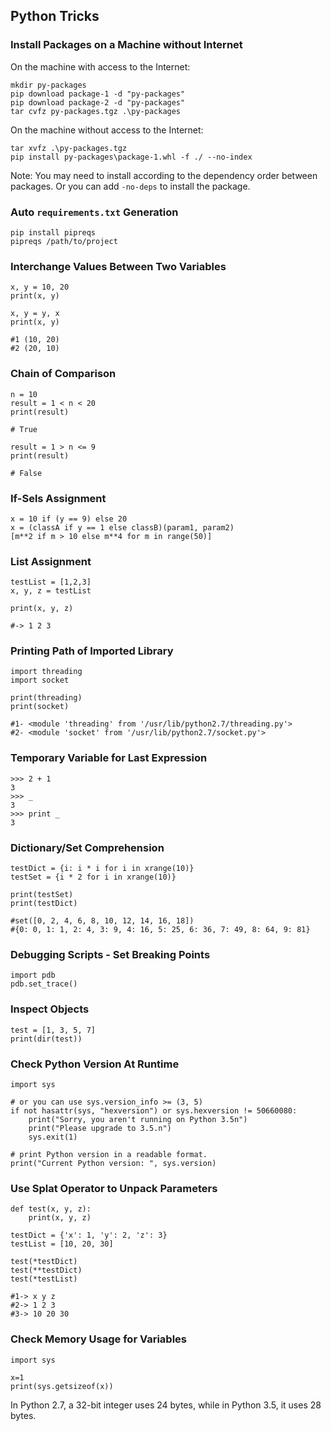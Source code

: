## Python Tricks

### Install Packages on a Machine without Internet

On the machine with access to the Internet:

```
mkdir py-packages
pip download package-1 -d "py-packages"
pip download package-2 -d "py-packages"
tar cvfz py-packages.tgz .\py-packages
```

On the machine without access to the Internet:

```
tar xvfz .\py-packages.tgz
pip install py-packages\package-1.whl -f ./ --no-index
```

Note: You may need to install according to the dependency order between packages. Or you can add `-no-deps` to install the package.

### Auto `requirements.txt` Generation

```
pip install pipreqs
pipreqs /path/to/project
```

### Interchange Values Between Two Variables

```
x, y = 10, 20
print(x, y)

x, y = y, x
print(x, y)

#1 (10, 20)
#2 (20, 10)
```

### Chain of Comparison

```
n = 10
result = 1 < n < 20
print(result)

# True

result = 1 > n <= 9
print(result)

# False
```

### If-Sels Assignment

```
x = 10 if (y == 9) else 20
x = (classA if y == 1 else classB)(param1, param2)
[m**2 if m > 10 else m**4 for m in range(50)]
```

### List Assignment

```
testList = [1,2,3]
x, y, z = testList

print(x, y, z)

#-> 1 2 3
```

### Printing Path of Imported Library

```
import threading
import socket

print(threading)
print(socket)

#1- <module 'threading' from '/usr/lib/python2.7/threading.py'>
#2- <module 'socket' from '/usr/lib/python2.7/socket.py'>
```

### Temporary Variable for Last Expression

```
>>> 2 + 1
3
>>> _
3
>>> print _
3
```

### Dictionary/Set Comprehension

```
testDict = {i: i * i for i in xrange(10)}
testSet = {i * 2 for i in xrange(10)}

print(testSet)
print(testDict)

#set([0, 2, 4, 6, 8, 10, 12, 14, 16, 18])
#{0: 0, 1: 1, 2: 4, 3: 9, 4: 16, 5: 25, 6: 36, 7: 49, 8: 64, 9: 81}
```

### Debugging Scripts - Set Breaking Points

```
import pdb
pdb.set_trace()
```

### Inspect Objects

```
test = [1, 3, 5, 7]
print(dir(test))
```

### Check Python Version At Runtime

```
import sys

# or you can use sys.version_info >= (3, 5)
if not hasattr(sys, "hexversion") or sys.hexversion != 50660080:
    print("Sorry, you aren't running on Python 3.5n")
    print("Please upgrade to 3.5.n")
    sys.exit(1)

# print Python version in a readable format.
print("Current Python version: ", sys.version)
```

### Use Splat Operator to Unpack Parameters

```
def test(x, y, z):
    print(x, y, z)

testDict = {'x': 1, 'y': 2, 'z': 3}
testList = [10, 20, 30]

test(*testDict)
test(**testDict)
test(*testList)

#1-> x y z
#2-> 1 2 3
#3-> 10 20 30
```

### Check Memory Usage for Variables

```
import sys

x=1
print(sys.getsizeof(x))
```

In Python 2.7, a 32-bit integer uses 24 bytes, while in Python 3.5, it uses 28 bytes.
